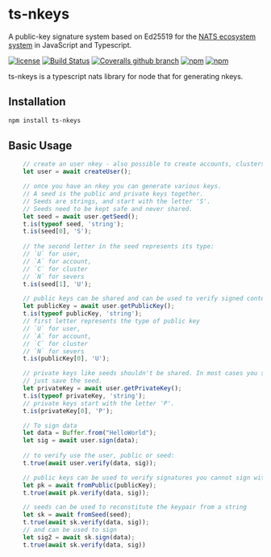 # ts-nkeys


A public-key signature system based on Ed25519 for the [NATS ecosystem system](https://nats.io) in JavaScript and Typescript.

[![license](https://img.shields.io/github/license/nats-io/ts-nats.svg)](https://www.apache.org/licenses/LICENSE-2.0)
[![Build Status](https://travis-ci.org/nats-io/ts-nkeys.svg?branch=master)](https://travis-ci.org/nats-io/ts-nkeys)
[![Coveralls github branch](https://img.shields.io/coveralls/github/nats-io/ts-nkeys/master.svg)](https://coveralls.io/github/nats-io/ts-nkeys)
[![npm](https://img.shields.io/npm/v/ts-nkeys.svg)](https://www.npmjs.com/package/ts-nkeys)
[![npm](https://img.shields.io/npm/dt/ts-nkeys.svg)](https://www.npmjs.com/package/ts-nkeys)

ts-nkeys is a typescript nats library for node that for generating nkeys.

## Installation

```bash
npm install ts-nkeys
```

## Basic Usage

```typescript
    // create an user nkey - also possible to create accounts, clusters, servers.
    let user = await createUser();

    // once you have an nkey you can generate various keys.
    // A seed is the public and private keys together.
    // Seeds are strings, and start with the letter 'S'. 
    // Seeds need to be kept safe and never shared.
    let seed = await user.getSeed();
    t.is(typeof seed, 'string');
    t.is(seed[0], 'S');
    
    // the second letter in the seed represents its type:
    // `U` for user, 
    // `A` for account, 
    // `C` for cluster
    // `N` for severs
    t.is(seed[1], 'U');

    // public keys can be shared and can be used to verify signed content
    let publicKey = await user.getPublicKey();
    t.is(typeof publicKey, 'string');
    // first letter represents the type of public key
    // `U` for user, 
    // `A` for account, 
    // `C` for cluster
    // `N` for severs
    t.is(publicKey[0], 'U');

    // private keys like seeds shouldn't be shared. In most cases you should
    // just save the seed.
    let privateKey = await user.getPrivateKey();
    t.is(typeof privateKey, 'string');
    // private keys start with the letter 'P'.
    t.is(privateKey[0], 'P');

    // To sign data
    let data = Buffer.from("HelloWorld");
    let sig = await user.sign(data);
    
    // to verify use the user, public or seed:
    t.true(await user.verify(data, sig));

    // public keys can be used to verify signatures you cannot sign with them though.
    let pk = await fromPublic(publicKey);
    t.true(await pk.verify(data, sig));

    // seeds can be used to reconstitute the keypair from a string
    let sk = await fromSeed(seed);
    t.true(await sk.verify(data, sig));
    // and can be used to sign
    let sig2 = await sk.sign(data);
    t.true(await sk.verify(data, sig))
```